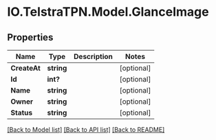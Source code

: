 # IO.TelstraTPN.Model.GlanceImage
## Properties

Name | Type | Description | Notes
------------ | ------------- | ------------- | -------------
**CreateAt** | **string** |  | [optional] 
**Id** | **int?** |  | [optional] 
**Name** | **string** |  | [optional] 
**Owner** | **string** |  | [optional] 
**Status** | **string** |  | [optional] 

[[Back to Model list]](../README.md#documentation-for-models) [[Back to API list]](../README.md#documentation-for-api-endpoints) [[Back to README]](../README.md)

